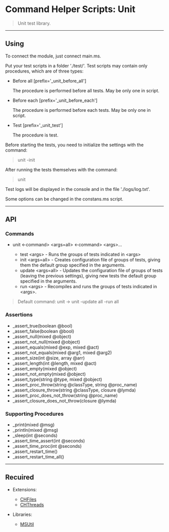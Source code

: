 # Command Helper Scripts: Unit

>Unit test library.

***

## Using

To connect the module, just connect main.ms.

Put your test scripts in a folder './test/'. Test scripts may contain only procedures, which are of three types:

- Before all [prefix='_unit_before_all']

  The procedure is performed before all tests. May be only one in script.

- Before each [prefix='_unit_before_each']

  The procedure is performed before each tests. May be only one in script.

- Test [prefix='_unit_test']

  The procedure is test.

Before starting the tests, you need to initialize the settings with the command:

>unit -init

After running the tests themselves with the command:

>unit

Test logs will be displayed in the console and in the file './logs/log.txt'.

Some options can be changed in the constans.ms script.

***

## API

### Commands

- unit <-command> \<args=all\> <-command> \<args\>...

  - test \<args\> - Runs the groups of tests indicated in \<args\>
  - init \<args=all\> - Creates configuration file of groups of tests, giving them the default group specified in the arguments.
  - update \<args=all\> - Updates the configuration file of groups of tests (leaving the previous settings), giving new tests the default group specified in the arguments.
  - run \<args\> - Recompiles and runs the groups of tests indicated in \<args\>.

> Default command: unit -> unit -update all -run all

### Assertions

- _assert_true(boolean @bool)
- _assert_false(boolean @bool)
- _assert_null(mixed @object)
- _assert_not_null(mixed @object)
- _assert_equals(mixed @exp, mixed @act)
- _assert_not_equals(mixed @arg1, mixed @arg2)
- _assert_size(int @size, array @arr)
- _assert_length(int @length, mixed @act)
- _assert_empty(mixed @object)
- _assert_not_empty(mixed @object)
- _assert_type(string @type, mixed @object)
- _assert_proc_throw(string @classType, string @proc_name)
- _assert_closure_throw(string @classType, closure @lymda)
- _assert_proc_does_not_throw(string @proc_name)
- _assert_closure_does_not_throw(closure @lymda)

### Supporting Procedures

- _print(mixed @msg)
- _println(mixed @msg)
- _sleep(int @seconds)
- _assert_time_assert(int @seconds)
- _assert_time_proc(int @seconds)
- _assert_restart_time()
- _assert_restart_time_all()

***

## Recuired

- Extensions:
  - [CHFiles](https://letsbuild.net/jenkins/job/CHFiles/)
  - [CHThreads](https://github.com/Community-Cadabra-Project/CHThreads)

- Libraries:
  - [MSUtil](https://github.com/Community-Cadabra-Project/MSUtil)
